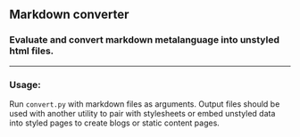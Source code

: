 ## Markdown converter
### Evaluate and convert markdown metalanguage into unstyled html files.

---

### Usage:
Run `convert.py` with markdown files as arguments. 
Output files should be used with another utility to pair with stylesheets or embed unstyled data into styled pages to create blogs or static content pages.
